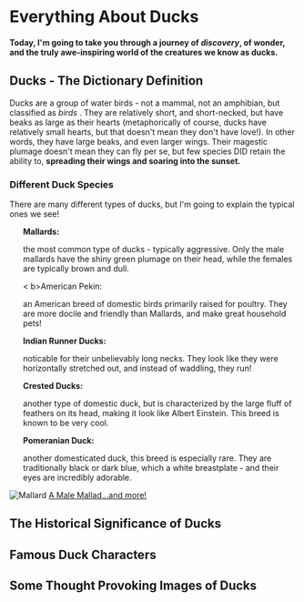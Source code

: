 <!DOCTYPE html>
<html> 
  <head> 
    <title> Ducks </title>
  </head> 

  <body>
  <h1> Everything About Ducks </h1>
      <h4> Today, I'm going to take you through a journey of <em>discovery</em>, of wonder, and the truly awe-inspiring world of the creatures we know as ducks. </h4>
    
  <h2> Ducks - The Dictionary Definition </h2>
      <p> Ducks are a group of water birds - not a mammal, not an amphibian, but classified as <i> birds </i>. 
				They are relatively short, and short-necked, but have beaks as large as their hearts (metaphorically of course,
				ducks have relatively small hearts, but that doesn't mean they don't have love!). In other words, they have large beaks, 
				and even larger wings. Their magestic plumage doesn't mean they can fly per se, but few species DID retain the ability to, 
				<b>spreading their wings and soaring into the sunset.</b>  </p>
    
  <h3> Different Duck Species </h3> 
		<p> There are many different types of ducks, but I'm going to explain the typical ones we see!</p>
		<ul> 
			<l> <b>Mallards: </b> </l> 
			<p> the most common type of ducks - typically aggressive. 
				Only the male mallards have the shiny green plumage on their head, while the females are typically brown and dull. </p>
			<l> < b>American Pekin: </b></l>
			<p> an American breed of domestic birds primarily raised for poultry. They are more docile and friendly than Mallards, and make great household pets!</p>
			<l> <b>Indian Runner Ducks: </b></l>
			<p> noticable for their unbelievably long necks. They look like they were horizontally stretched out, and instead of waddling, they run! </p>
			<l><b> Crested Ducks:</b> </l>
			<p> another type of domestic duck, but is characterized by the large fluff of feathers on its head, making it look like Albert Einstein. This breed is known to be very cool. </p>
			<l> <b>Pomeranian Duck: </b></l>
			<p> another domesticated duck, this breed is especially rare. They are traditionally black or dark blue, which a white breastplate - and their eyes are incredibly adorable. </p>
		</ul>
  <img src = "https://encrypted-tbn0.gstatic.com/images?q=tbn:ANd9GcSeiwahIbWfZvjD2rTF7toFd10iEMtm5wl_YQ&s" alt = "Mallard" >
	<a href = "https://www.ndow.org/species/mallard/# " > A Male Mallad...and more!</a>
  <h2> The Historical Significance of Ducks </h2>
    <h2> Famous Duck Characters </h2>
    <h2> Some Thought Provoking Images of Ducks </h2>
  </body> 
</html> 
